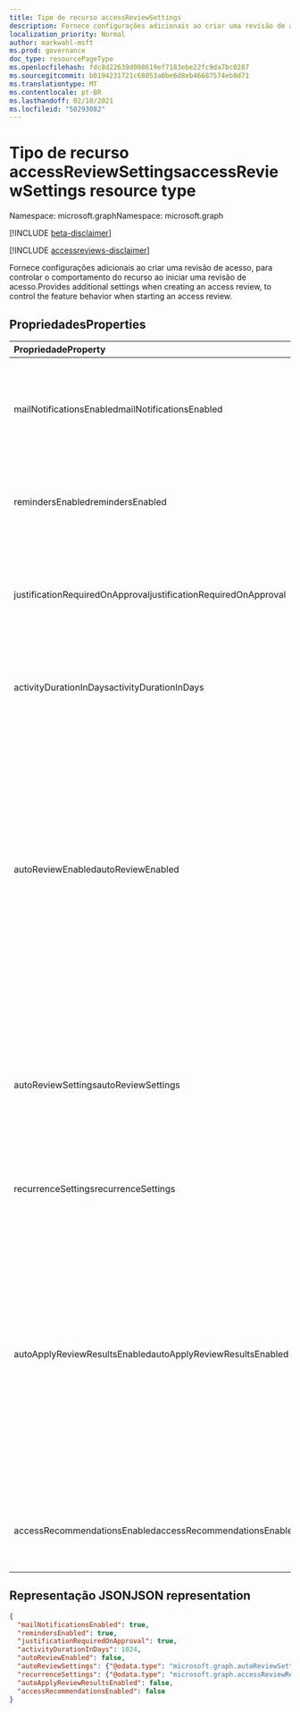 ```yaml
---
title: Tipo de recurso accessReviewSettings
description: Fornece configurações adicionais ao criar uma revisão de acesso.
localization_priority: Normal
author: markwahl-msft
ms.prod: governance
doc_type: resourcePageType
ms.openlocfilehash: fdc8d22639d098619ef7183ebe22fc9da7bc0287
ms.sourcegitcommit: b0194231721c68053a0be6d8eb46687574eb8d71
ms.translationtype: MT
ms.contentlocale: pt-BR
ms.lasthandoff: 02/18/2021
ms.locfileid: "50293082"
---
```

# <a name="accessreviewsettings-resource-type"></a><span data-ttu-id="06573-103">Tipo de recurso accessReviewSettings</span><span class="sxs-lookup"><span data-stu-id="06573-103">accessReviewSettings resource type</span></span>

<span data-ttu-id="06573-104">Namespace: microsoft.graph</span><span class="sxs-lookup"><span data-stu-id="06573-104">Namespace: microsoft.graph</span></span>

[!INCLUDE [beta-disclaimer](../../includes/beta-disclaimer.md)]

[!INCLUDE [accessreviews-disclaimer](../../includes/accessreviews-disclaimer.md)]

<span data-ttu-id="06573-105">Fornece configurações adicionais ao criar uma revisão de acesso, para controlar o comportamento do recurso ao iniciar uma revisão de acesso.</span><span class="sxs-lookup"><span data-stu-id="06573-105">Provides additional settings when creating an access review, to control the feature behavior when starting an access review.</span></span>

## <a name="properties"></a><span data-ttu-id="06573-106">Propriedades</span><span class="sxs-lookup"><span data-stu-id="06573-106">Properties</span></span>

| <span data-ttu-id="06573-107">Propriedade</span><span class="sxs-lookup"><span data-stu-id="06573-107">Property</span></span> | <span data-ttu-id="06573-108">Tipo</span><span class="sxs-lookup"><span data-stu-id="06573-108">Type</span></span> | <span data-ttu-id="06573-109">Descrição</span><span class="sxs-lookup"><span data-stu-id="06573-109">Description</span></span> |
| :------- | :--- | :---------- |
| <span data-ttu-id="06573-110">mailNotificationsEnabled</span><span class="sxs-lookup"><span data-stu-id="06573-110">mailNotificationsEnabled</span></span> | <span data-ttu-id="06573-111">Booliano</span><span class="sxs-lookup"><span data-stu-id="06573-111">Boolean</span></span> | <span data-ttu-id="06573-112">Indica se o envio de emails aos revisadores e ao criador da crítica está habilitado.</span><span class="sxs-lookup"><span data-stu-id="06573-112">Indicates whether sending mails to reviewers and the review creator is enabled.</span></span> |
| <span data-ttu-id="06573-113">remindersEnabled</span><span class="sxs-lookup"><span data-stu-id="06573-113">remindersEnabled</span></span> | <span data-ttu-id="06573-114">Booliano</span><span class="sxs-lookup"><span data-stu-id="06573-114">Boolean</span></span> | <span data-ttu-id="06573-115">Indica se o envio de emails de lembrete para revisadores está habilitado.</span><span class="sxs-lookup"><span data-stu-id="06573-115">Indicates whether sending reminder emails to reviewers is enabled.</span></span> |
| <span data-ttu-id="06573-116">justificationRequiredOnApproval</span><span class="sxs-lookup"><span data-stu-id="06573-116">justificationRequiredOnApproval</span></span> | <span data-ttu-id="06573-117">Booliano</span><span class="sxs-lookup"><span data-stu-id="06573-117">Boolean</span></span> | <span data-ttu-id="06573-118">Indica se os revisadores devem fornecer uma justificativa ao revisar o acesso.</span><span class="sxs-lookup"><span data-stu-id="06573-118">Indicates whether reviewers are required to provide a justification when reviewing access.</span></span> |
| <span data-ttu-id="06573-119">activityDurationInDays</span><span class="sxs-lookup"><span data-stu-id="06573-119">activityDurationInDays</span></span> | <span data-ttu-id="06573-120">Int64</span><span class="sxs-lookup"><span data-stu-id="06573-120">Int64</span></span> | <span data-ttu-id="06573-121">O número de dias de atividades do usuário para mostrar aos revisadores.</span><span class="sxs-lookup"><span data-stu-id="06573-121">The number of days of user activities to show to reviewers.</span></span> |
| <span data-ttu-id="06573-122">autoReviewEnabled</span><span class="sxs-lookup"><span data-stu-id="06573-122">autoReviewEnabled</span></span> | <span data-ttu-id="06573-123">Booliano</span><span class="sxs-lookup"><span data-stu-id="06573-123">Boolean</span></span> | <span data-ttu-id="06573-124">Indica se uma decisão deve ser definida se o revistor não forneceu uma.</span><span class="sxs-lookup"><span data-stu-id="06573-124">Indicates whether a decision should be set if the reviewer did not supply one.</span></span> <span data-ttu-id="06573-125">Para uso quando a aplicação automática estiver habilitada.</span><span class="sxs-lookup"><span data-stu-id="06573-125">For use when auto-apply is enabled.</span></span> <span data-ttu-id="06573-126">Se você não quiser ter uma decisão de revisão registrada, a menos que o revistor faça uma escolha explícita, de definida como `false` .</span><span class="sxs-lookup"><span data-stu-id="06573-126">If you don't want to have a review decision recorded unless the reviewer makes an explicit choice, set it to `false`.</span></span>|
| <span data-ttu-id="06573-127">autoReviewSettings</span><span class="sxs-lookup"><span data-stu-id="06573-127">autoReviewSettings</span></span> | [<span data-ttu-id="06573-128">autoReviewSettings</span><span class="sxs-lookup"><span data-stu-id="06573-128">autoReviewSettings</span></span>](autoreviewsettings.md) | <span data-ttu-id="06573-129">Configurações detalhadas sobre como o recurso deve definir a decisão de revisão.</span><span class="sxs-lookup"><span data-stu-id="06573-129">Detailed settings for how the feature should set the review decision.</span></span> <span data-ttu-id="06573-130">Para uso quando a aplicação automática estiver habilitada.</span><span class="sxs-lookup"><span data-stu-id="06573-130">For use when auto-apply is enabled.</span></span> |
| <span data-ttu-id="06573-131">recurrenceSettings</span><span class="sxs-lookup"><span data-stu-id="06573-131">recurrenceSettings</span></span> | [<span data-ttu-id="06573-132">accessReviewRecurrenceSettings</span><span class="sxs-lookup"><span data-stu-id="06573-132">accessReviewRecurrenceSettings</span></span>](accessreviewrecurrencesettings.md) | <span data-ttu-id="06573-133">Configurações detalhadas de recorrência.</span><span class="sxs-lookup"><span data-stu-id="06573-133">Detailed settings for recurrence.</span></span> |
| <span data-ttu-id="06573-134">autoApplyReviewResultsEnabled</span><span class="sxs-lookup"><span data-stu-id="06573-134">autoApplyReviewResultsEnabled</span></span> | <span data-ttu-id="06573-135">Booliano</span><span class="sxs-lookup"><span data-stu-id="06573-135">Boolean</span></span> | <span data-ttu-id="06573-136">Indica se a funcionalidade de aplicação automática, para alterar automaticamente o recurso de acesso ao objeto de destino, está habilitada.</span><span class="sxs-lookup"><span data-stu-id="06573-136">Indicates whether the auto-apply capability, to automatically change the target object access resource, is enabled.</span></span>  <span data-ttu-id="06573-137">Se não estiver habilitado, um usuário deverá, após a conclusão da revisão, aplicar a revisão de acesso.</span><span class="sxs-lookup"><span data-stu-id="06573-137">If not enabled, a user must, after the review completes, apply the access review.</span></span> |
| <span data-ttu-id="06573-138">accessRecommendationsEnabled</span><span class="sxs-lookup"><span data-stu-id="06573-138">accessRecommendationsEnabled</span></span> | <span data-ttu-id="06573-139">Booliano</span><span class="sxs-lookup"><span data-stu-id="06573-139">Boolean</span></span> | <span data-ttu-id="06573-140">Indica se a exibição de recomendações para revisadores está habilitada.</span><span class="sxs-lookup"><span data-stu-id="06573-140">Indicates whether showing recommendations to reviewers is enabled.</span></span> |

## <a name="json-representation"></a><span data-ttu-id="06573-141">Representação JSON</span><span class="sxs-lookup"><span data-stu-id="06573-141">JSON representation</span></span>
<!-- {
  "blockType": "resource",
  "@odata.type": "microsoft.graph.accessReviewSettings"
}-->
```json
{
  "mailNotificationsEnabled": true,
  "remindersEnabled": true,  
  "justificationRequiredOnApproval": true,
  "activityDurationInDays": 1024,
  "autoReviewEnabled": false,
  "autoReviewSettings": {"@odata.type": "microsoft.graph.autoReviewSettings"},
  "recurrenceSettings": {"@odata.type": "microsoft.graph.accessReviewRecurrenceSettings"},
  "autoApplyReviewResultsEnabled": false,
  "accessRecommendationsEnabled": false
}
```
<!-- uuid: 8fcb5dbc-d5aa-4681-8e31-b001d5168d79
2015-10-25 14:57:30 UTC -->
<!--
{
  "type": "#page.annotation",
  "description": "accessReviewSettings resource",
  "keywords": "",
  "section": "documentation",
  "tocPath": "",
  "suppressions": []
}
-->
